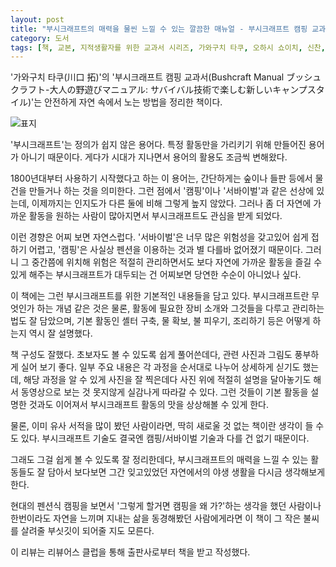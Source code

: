 ```yaml
---
layout: post
title: "부시크래프트의 매력을 물씬 느낄 수 있는 깔끔한 매뉴얼 - 부시크래프트 캠핑 교과서"
category: 도서
tags: [책, 교본, 지적생활자를 위한 교과서 시리즈, 가와구치 타쿠, 오하시 쇼이치, 신찬, 보누스, 서평, 리뷰어스 클럽]
---
```


'가와구치 타쿠(川口 拓)'의
'부시크래프트 캠핑 교과서(Bushcraft Manual ブッシュクラフト-大人の野遊びマニュアル: サバイバル技術で楽しむ新しいキャンプスタイル)'는
안전하게 자연 속에서 노는 방법을 정리한 책이다.

<!--
https://www.instagram.com/wild_and_native/
https://wildandnative.com/
-->

![표지](https://lh3.googleusercontent.com/fc0WAlD24zDcCVZU15WyHF0feS0JpI4kL0lVpj5Zq89Iy-A0bDK3MpkTxERrq4-7U86AaZPg5qH6ow=s480)

'부시크래프트'는 정의가 쉽지 않은 용어다.
특정 활동만을 가리키기 위해 만들어진 용어가 아니기 때문이다.
게다가 시대가 지나면서 용어의 활용도 조금씩 변해왔다.

1800년대부터 사용하기 시작했다고 하는 이 용어는,
간단하게는 숲이나 들판 등에서 물건을 만들거나 하는 것을 의미한다.
그런 점에서 '캠핑'이나 '서바이벌'과 같은 선상에 있는데,
이제까지는 인지도가 다른 둘에 비해 그렇게 높지 않았다.
그러나 좀 더 자연에 가까운 활동을 원하는 사람이 많아지면서
부시크래프트도 관심을 받게 되었다.

이런 경향은 어찌 보면 자연스럽다.
'서바이벌'은 너무 많은 위험성을 갖고있어 쉽게 접하기 어렵고,
'캠핑'은 사실상 펜션을 이용하는 것과 별 다를바 없어졌기 때문이다.
그러니 그 중간쯤에 위치해
위험은 적절히 관리하면서도
보다 자연에 가까운 활동을 즐길 수 있게 해주는
부시크래프트가 대두되는 건 어찌보면 당연한 수순이 아니었나 싶다.

이 책에는 그런 부시크래프트를 위한 기본적인 내용들을 담고 있다.
부시크래프트란 무엇인가 하는 개념 같은 것은 물론,
활동에 필요한 장비 소개와 그것들을 다루고 관리하는 법도 잘 담았으며,
기본 활동인 셸터 구축, 물 확보, 불 피우기, 조리하기 등은 어떻게 하는지 역시 잘 설명했다.

책 구성도 잘했다.
초보자도 볼 수 있도록 쉽게 풀어쓴데다,
관련 사진과 그림도 풍부하게 실어 보기 좋다.
일부 주요 내용은 각 과정을 순서대로 나누어 상세하게 싣기도 했는데,
해당 과정을 알 수 있게 사진을 잘 찍은데다
사진 위에 적절히 설명을 달아놓기도 해서
동영상으로 보는 것 못지않게 실감나게 따라갈 수 있다.
그런 것들이 기본 활동을 설명한 것과도 이어져서
부시크래프트 활동의 맛을 상상해볼 수 있게 한다.

물론, 이미 유사 서적을 많이 봤던 사람이라면, 딱히 새로울 것 없는 책이란 생각이 들 수도 있다.
부시크래프트 기술도 결국엔 캠핑/서바이벌 기술과 다를 건 없기 때문이다.

그래도 그걸 쉽게 볼 수 있도록 잘 정리한데다,
부시크래프트의 매력을 느낄 수 있는 활동들도 잘 담아서
보다보면 그간 잊고있었던 자연에서의 야생 생활을 다시금 생각해보게 한다.

현대의 펜션식 캠핑을 보면서 '그렇게 할거면 캠핑을 왜 가?'하는 생각을 했던 사람이나
한번이라도 자연을 느끼며 지내는 삶을 동경해봤던 사람에게라면
이 책이 그 작은 불씨를 살려줄 부싯깃이 되어줄 지도 모른다.



<div class="im im-info">
이 리뷰는 리뷰어스 클럽을 통해 출판사로부터 책을 받고 작성했다.
</div>

